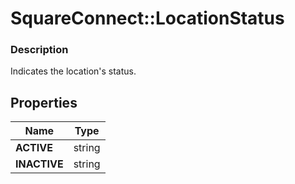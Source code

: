 # SquareConnect::LocationStatus

### Description

Indicates the location's status.

## Properties
Name | Type
------------ | -------------
**ACTIVE** | string
**INACTIVE** | string


